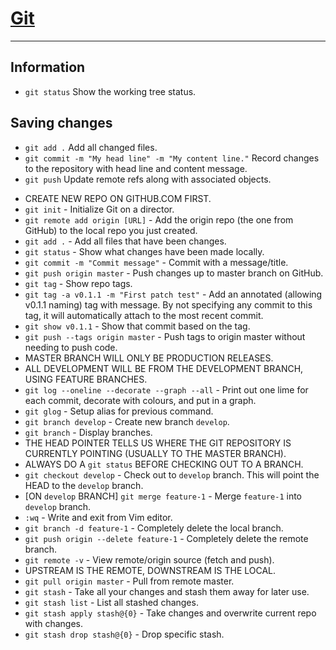 # [Git](https://git-scm.com/)

---

## Information

* `git status` Show the working tree status.

## Saving changes

* `git add .` Add all changed files.
* `git commit -m "My head line" -m "My content line."`  Record changes to the repository with head line and content message.
* `git push` Update remote refs along with associated objects.

- CREATE NEW REPO ON GITHUB.COM FIRST.
- `git init` - Initialize Git on a director.
- `git remote add origin [URL]` - Add the origin repo (the one from GitHub) to the local repo you just created.
- `git add .` - Add all files that have been changes.
- `git status` - Show what changes have been made locally.
- `git commit -m "Commit message"` - Commit with a message/title.
- `git push origin master` - Push changes up to master branch on GitHub.
- `git tag` - Show repo tags.
- `git tag -a v0.1.1 -m "First patch test"` - Add an annotated (allowing v0.1.1 naming) tag with message. By not specifying any commit to this tag, it will automatically attach to the most recent commit.
- `git show v0.1.1` - Show that commit based on the tag.
- `git push --tags origin master` - Push tags to origin master without needing to push code.
- MASTER BRANCH WILL ONLY BE PRODUCTION RELEASES.
- ALL DEVELOPMENT WILL BE FROM THE DEVELOPMENT BRANCH, USING FEATURE BRANCHES.
- `git log --oneline --decorate --graph --all` - Print out one lime for each commit, decorate with colours, and put in a graph.
- `git glog` - Setup alias for previous command.
- `git branch develop` - Create new branch `develop`.
- `git branch` - Display branches.
- THE HEAD POINTER TELLS US WHERE THE GIT REPOSITORY IS CURRENTLY POINTING (USUALLY TO THE MASTER BRANCH).
- ALWAYS DO A `git status` BEFORE CHECKING OUT TO A BRANCH.
- `git checkout develop` - Check out to `develop` branch. This will point the HEAD to the `develop` branch.
- [ON `develop` BRANCH] `git merge feature-1` - Merge `feature-1` into `develop` branch.
- `:wq` - Write and exit from Vim editor.
- `git branch -d feature-1` - Completely delete the local branch.
- `git push origin --delete feature-1` - Completely delete the remote branch.
- `git remote -v` - View remote/origin source (fetch and push).
- UPSTREAM IS THE REMOTE, DOWNSTREAM IS THE LOCAL.
- `git pull origin master` - Pull from remote master.
- `git stash` - Take all your changes and stash them away for later use.
- `git stash list` - List all stashed changes.
- `git stash apply stash@{0}` - Take changes and overwrite current repo with changes.
- `git stash drop stash@{0}` - Drop specific stash.
